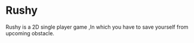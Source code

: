 # Rushy
Rushy is a 2D single player game ,In which you have to save yourself from upcoming obstacle. 
